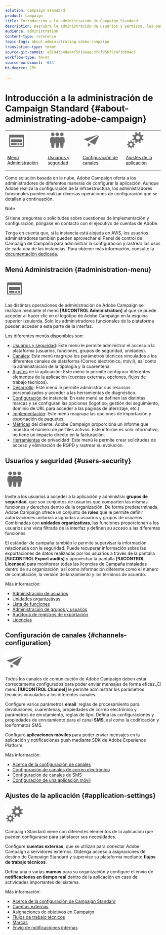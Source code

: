 ```yaml
---
solution: Campaign Standard
product: campaign
title: Introducción a la administración de Campaign Standard
description: Descubra la administración de usuarios y permisos, las pautas de supervisión, configuraciones específicas de canal y pautas de configuración de aplicaciones.
audience: administration
content-type: reference
topic-tags: about-administrating-adobe-campaign
translation-type: tm+mt
source-git-commit: a51943e4da04f5d19aaecdfcf956f5c4f3d804c8
workflow-type: tm+mt
source-wordcount: '644'
ht-degree: 15%

---
```



# Introducción a la administración de Campaign Standard {#about-administrating-adobe-campaign}

<table>
<tr><td><img src="assets/do-not-localize/icon_menu.svg" width="60px"><p><a href="#administration-menu">Menú Administración</a></p></td>
<td><img src="assets/do-not-localize/icon_users.svg" width="60px"><p><a href="#users-security">Usuarios y seguridad</a></p></td>
<td><img src="assets/do-not-localize/icon_channels.svg" width="60px"><p><a href="#channels-configuration">Configuración de canales</a></p></td>
<td><img src="assets/do-not-localize/icon_settings.svg" width="60px"><p><a href="#application-settings">Ajustes de la aplicación</a></p></td></tr>
</table>

Como solución basada en la nube, Adobe Campaign oferta a los administradores de diferentes maneras de configurar la aplicación. Aunque Adobe realiza la configuración de la infraestructura, los administradores funcionales pueden realizar diversas operaciones de configuración que se detallan a continuación.

>[!NOTE]
>
>Si tiene preguntas o solicitudes sobre cuestiones de implementación y configuración, póngase en contacto con el ejecutivo de cuentas de Adobe.

Tenga en cuenta que, si la instancia está alojada en AWS, los usuarios administradores también pueden aprovechar el Panel de control de Campaign de Campaña para administrar la configuración y rastrear los usos de cada una de las instancias. Para obtener más información, consulte la [documentación dedicada](https://experienceleague.adobe.com/docs/control-panel/using/control-panel-home.html?lang=es).

## Menú Administración {#administration-menu}

<img src="assets/do-not-localize/icon_menu.svg" width="60px">

Las distintas operaciones de administración de Adobe Campaign se realizan mediante el menú **[!UICONTROL Administration]** al que se puede acceder al hacer clic en el logotipo de Adobe Campaign en la esquina superior izquierda. Solo los administradores funcionales de la plataforma pueden acceder a esta parte de la interfaz.

Los diferentes menús disponibles son:

* [Usuarios y seguridad](../../administration/using/about-access-management.md): Este menú le permite administrar el acceso a la plataforma (usuarios, funciones, grupos de seguridad, unidades).
* [Canales](../../administration/using/about-channel-configuration.md): Este menú reagrupa los parámetros técnicos vinculados a los diferentes canales de plataforma (Correo electrónico, móvil), así como la administración de la tipología y la cuarentena.
* [Ajustes](../../administration/using/external-accounts.md) de la aplicación: Este menú le permite configurar diferentes elementos de la aplicación (cuentas externas, opciones, flujos de trabajo técnicos).
* [Desarrollo](../../developing/using/data-model-concepts.md): Este menú le permite administrar sus recursos personalizados y acceder a las herramientas de diagnóstico.
* [Configuración](../../administration/using/branding.md) de instancia: En este menú se definen las distintas marcas y se configuran las opciones (logotipo, gestión del seguimiento, dominio de URL para acceder a las páginas de aterrizaje, etc.).
* [Implementación](../../automating/using/managing-packages.md): Este menú reagrupa las opciones de importación y exportación de paquetes.
* [Métricas](../../audiences/using/active-profiles.md) del cliente: Adobe Campaign proporciona un informe que muestra el número de perfiles activos. Este informe es solo informativo, no tiene un impacto directo en la facturación.
* [Herramientas](../../start/using/privacy-management.md) de privacidad: Este menú le permite crear solicitudes de acceso y eliminación de RGPD y rastrear su evolución.

## Usuarios y seguridad {#users-security}

<img src="assets/do-not-localize/icon_users.svg"  width="60px">

Invite a los usuarios a acceder a la aplicación y administrar **grupos de seguridad**, que son conjuntos de usuarios que comparten las mismas funciones y derechos dentro de la organización. De forma predeterminada, Adobe Campaign ofrece un conjunto de **roles** que le permite definir autorizaciones unitarias asignadas a usuarios y grupos de usuarios. Combinadas con **unidades organizativas**, las funciones proporcionan a los usuarios una vista filtrada de la interfaz y definen su acceso a las diferentes funciones.

El estándar de campaña también le permite supervisar la información relacionada con la seguridad. Puede recuperar información sobre las exportaciones de datos realizadas por los usuarios a través de la pantalla **[!UICONTROL Export audits]** y aprovechar la pantalla **[!UICONTROL Licenses]** para monitorear todas las licencias de Campaña instaladas dentro de su organización, así como información diferente como el número de compilación, la versión de lanzamiento y los términos de acuerdo.

Más información:

* [Administración de usuarios](../../administration/using/users-management.md)
* [Unidades organizativas](../../administration/using/organizational-units.md)
* [Lista de funciones](../../administration/using/list-of-roles.md)
* [Administración de grupos y usuarios](../../administration/using/managing-groups-and-users.md)
* [Auditoría de registros de exportación](../../administration/using/auditing-export-logs.md)
* [Licencias](../../administration/using/licenses.md)

## Configuración de canales {#channels-configuration}

<img src="assets/do-not-localize/icon_channels.svg" width="60px">

Todos los canales de comunicación de Adobe Campaign deben estar correctamente configurados para poder enviar mensajes de forma eficaz.,El menú **[!UICONTROL Channel]** le permite administrar los parámetros técnicos vinculados a los diferentes canales.

Configure varios parámetros **email**: reglas de procesamiento para devoluciones, cuarentenas, propiedades de correo electrónico y parámetros de enrutamiento, reglas de tipo. Defina las configuraciones y propiedades de enrutamiento para el canal **SMS**, así como la codificación y los formatos SMS.

Configure **aplicaciones móviles** para poder enviar mensajes en la aplicación y notificaciones push mediante SDK de Adobe Experience Platform.

Más información:

* [Acerca de la configuración de canales](../../administration/using/about-channel-configuration.md)
* [Configuración de canales de correo electrónico](../../administration/using/configuring-email-channel.md)
* [Configuración de canales de SMS](../../administration/using/configuring-sms-channel.md)
* [Configuración de una aplicación móvil](../../administration/using/configuring-a-mobile-application.md)

## Ajustes de la aplicación {#application-settings}

<img src="assets/do-not-localize/icon_settings.svg" width="60px">

Campaign Standard viene con diferentes elementos de la aplicación que pueden configurarse para satisfacer sus necesidades.

Configure **cuentas externas**, que se utilizan para conectar Adobe Campaign a servidores externos. Obtenga acceso a asignaciones de destino de Campaign Standard y supervise su plataforma mediante **flujos de trabajo técnicos**.

Defina una o varias **marcas** para su organización y configure el envío de **notificaciones en tiempo real** dentro de la aplicación en caso de actividades importantes del sistema.

Más información:

* [Acerca de la configuración de Campaign Standard](../../administration/using/about-campaign-standard-settings.md)
* [Cuentas externas](../../administration/using/external-accounts.md)
* [Asignaciones de objetivos en Campaign](../../administration/using/target-mappings-in-campaign.md)
* [Flujos de trabajo técnicos](../../administration/using/technical-workflows.md)
* [Marcas](../../administration/using/branding.md)
* [Envío de notificaciones internas](../../administration/using/sending-internal-notifications.md)
